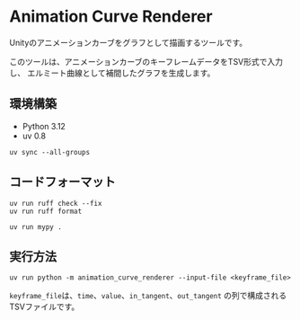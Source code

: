 # Animation Curve Renderer

Unityのアニメーションカーブをグラフとして描画するツールです。

このツールは、アニメーションカーブのキーフレームデータをTSV形式で入力し、
エルミート曲線として補間したグラフを生成します。

## 環境構築

- Python 3.12
- uv 0.8

```shell
uv sync --all-groups
```

## コードフォーマット

```shell
uv run ruff check --fix
uv run ruff format

uv run mypy .
```

## 実行方法

```shell
uv run python -m animation_curve_renderer --input-file <keyframe_file>
```

`keyframe_file`は、`time`、`value`、`in_tangent`、`out_tangent` の列で構成されるTSVファイルです。
